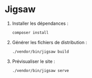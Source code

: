 # Jigsaw

1. Installer les dépendances :

    ```sh
    composer install
    ```

2. Générer les fichiers de distribution :

    ```sh
    ./vendor/bin/jigsaw build
    ```
3. Prévisualiser le site :

    ```sh
    ./vendor/bin/jigsaw serve
    ```
